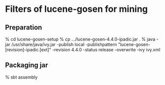 # Filters of lucene-gosen for mining

## Preparation

% cd lucene-gosen-setup
% cp .../lucene-gosen-4.4.0-ipadic.jar .
% java -jar /usr/share/java/ivy.jar -publish local -publishpattern "lucene-gosen-[revision]-ipadic.[ext]" -revision 4.4.0 -status release -overwrite -ivy ivy.xml

## Packaging jar

% sbt assembly
